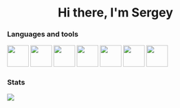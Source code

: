 <link rel="stylesheet" type='text/css' href="https://cdn.jsdelivr.net/gh/devicons/devicon@latest/devicon.min.css" />
<div id="header" align="center">
    <h1>Hi there, I'm Sergey</h1>
</div>

### Languages and tools
<div id = "languages">
    <img src="https://cdn.jsdelivr.net/gh/devicons/devicon@latest/icons/cplusplus/cplusplus-original.svg" width = "50" height = "50"/>
    <img src="https://cdn.jsdelivr.net/gh/devicons/devicon@latest/icons/csharp/csharp-original.svg"  width = "50" height = "50"/>
    <img src="https://cdn.jsdelivr.net/gh/devicons/devicon@latest/icons/python/python-original.svg"  width = "50" height = "50"/>
    <img src="https://cdn.jsdelivr.net/gh/devicons/devicon@latest/icons/javascript/javascript-original.svg"  width = "50" height = "50"/>
    <img src="https://cdn.jsdelivr.net/gh/devicons/devicon@latest/icons/html5/html5-original.svg"  width = "50" height = "50"/>
    <img src="https://cdn.jsdelivr.net/gh/devicons/devicon@latest/icons/css3/css3-original.svg"  width = "50" height = "50"/>
    <img src="https://cdn.jsdelivr.net/gh/devicons/devicon@latest/icons/git/git-original.svg"  width = "50" height = "50"/>
</div>

### Stats
![](http://github-profile-summary-cards.vercel.app/api/cards/profile-details?username=SergeyFeduk&theme=github_dark)
